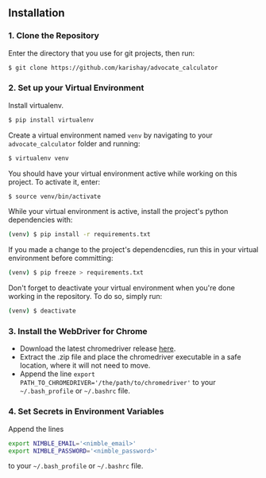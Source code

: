 ## Installation

### 1. Clone the Repository

Enter the directory that you use for git projects, then run:
```bash
$ git clone https://github.com/karishay/advocate_calculator
```

### 2. Set up your Virtual Environment

Install virtualenv.
```bash
$ pip install virtualenv
```
Create a virtual environment named `venv` by navigating to your `advocate_calculator` folder and running:
```bash
$ virtualenv venv
```
You should have your virtual environment active while working on this project. To activate it, enter:
```bash
$ source venv/bin/activate
```
While your virtual environment is active, install the project's python dependencies with:
```bash
(venv) $ pip install -r requirements.txt
```
If you made a change to the project's dependencdies, run this in your virtual environment before committing:
```bash
(venv) $ pip freeze > requirements.txt
```
Don't forget to deactivate your virtual environment when you're done working in the repository. To do so, simply run:
```bash
(venv) $ deactivate
```

### 3. Install the WebDriver for Chrome

* Download the latest chromedriver release [here](https://sites.google.com/a/chromium.org/chromedriver/downloads).
* Extract the .zip file and place the chromedriver executable in a safe location, where it will not need to move.
* Append the line `export PATH_TO_CHROMEDRIVER='/the/path/to/chromedriver'` to your `~/.bash_profile` or `~/.bashrc` file.

### 4. Set Secrets in Environment Variables

Append the lines
```bash
export NIMBLE_EMAIL='<nimble_email>'
export NIMBLE_PASSWORD='<nimble_password>'
```
 to your `~/.bash_profile` or `~/.bashrc` file.
